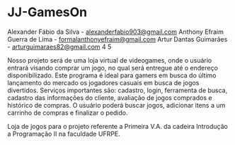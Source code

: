 # JJ-GamesOn

Alexander Fábio da Silva - alexanderfabio903@gmail.com
Anthony Efraim Guerra de Lima - formalanthonyefraim@gmail.com
Artur Dantas Guimarães - arturguimaraes82@gmail.com
4
5

Nosso projeto será de uma loja virtual de videogames, onde o usuário entrará visando comprar um jogo, no qual será entregue até o endereço disponibilizado. Este programa é ideal para gamers em busca do último lançamento do mercado os jogadores casuais em busca de jogos divertidos. Serviços importantes são: cadastro, login, ferramenta de busca, cadastro das informações do cliente, avaliação de jogos comprados e histórico de compras. O usuário poderá buscar jogos, adicionar itens a um carrinho de compras e finalizar o pedido.

Loja de jogos para o projeto referente a Primeira V.A. da cadeira Introdução a Programação II na faculdade UFRPE.
